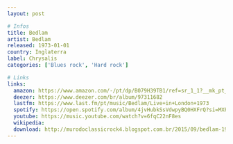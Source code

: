 ```yaml
---
layout: post

# Infos
title: Bedlam
artist: Bedlam
released: 1973-01-01
country: Inglaterra
label: Chrysalis
categories: ['Blues rock', 'Hard rock']

# Links
links:
  amazon: https://www.amazon.com/-/pt/dp/B079H39TB1/ref=sr_1_1?__mk_pt_BR=%C3%85M%C3%85%C5%BD%C3%95%C3%91&dchild=1&keywords=bedlam&qid=1614543185&s=music&sr=1-1&tag=kvnol08-20
  deezer: https://www.deezer.com/br/album/97311682
  lastfm: https://www.last.fm/pt/music/Bedlam/Live+in+London+1973
  spotify: https://open.spotify.com/album/4jvHubkSsVdwpyBQ0HXFrQ?si=MXP1S9oiTR2OSUOqJoRqdQ
  youtube: https://music.youtube.com/watch?v=6fqC22nF8es
  wikipedia:
  download: http://murodoclassicrock4.blogspot.com.br/2015/09/bedlam-1973-ok.html
---
```

